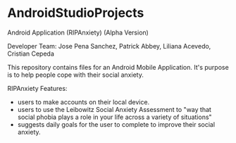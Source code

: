 # AndroidStudioProjects
Android Application (RIPAnxiety) (Alpha Version)

Developer Team: Jose Pena Sanchez, Patrick Abbey, Liliana Acevedo, Cristian Cepeda

This repository contains files for an Android Mobile Application.
It's purpose is to help people cope with their social anxiety.

RIPAnxiety Features:
* users to make accounts on their local device.
* users to use the Leibowitz Social Anxiety Assessment
  to "way that social phobia plays a role in your life
  across a variety of situations"
* suggests daily goals for the user to complete to improve
  their social anxiety.

